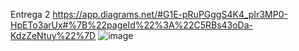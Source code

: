 Entrega 2
https://app.diagrams.net/#G1E-pRuPGggS4K4_pIr3MP0-HpETo3arUx#%7B%22pageId%22%3A%22C5RBs43oDa-KdzZeNtuy%22%7D
![image](https://github.com/user-attachments/assets/4135bcc2-fb27-4956-b71f-438a7793668d)

